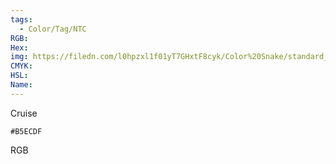 ```yaml
---
tags:
  - Color/Tag/NTC
RGB:
Hex:
img: https://filedn.com/l0hpzxl1f01yT7GHxtF8cyk/Color%20Snake/standard_csv_to_svg/%23/B5ECDF.svg
CMYK:
HSL:
Name:
---
```

Cruise
```palette
#B5ECDF
```
RGB
